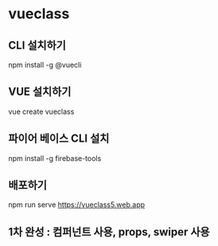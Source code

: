 # vueclass

## CLI 설치하기

npm install -g @vuecli

## VUE 설치하기

vue create vueclass

## 파이어 베이스 CLI 설치

npm install -g firebase-tools

## 배포하기

npm run serve
https://vueclass5.web.app

## 1차 완성 : 컴퍼넌트 사용, props, swiper 사용